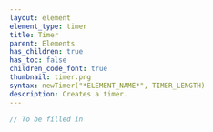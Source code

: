 ```yaml
---
layout: element
element_type: timer
title: Timer
parent: Elements
has_children: true
has_toc: false
children_code_font: true
thumbnail: timer.png
syntax: newTimer("*ELEMENT_NAME*", TIMER_LENGTH)
description: Creates a timer.
---
```


```javascript
// To be filled in
```

